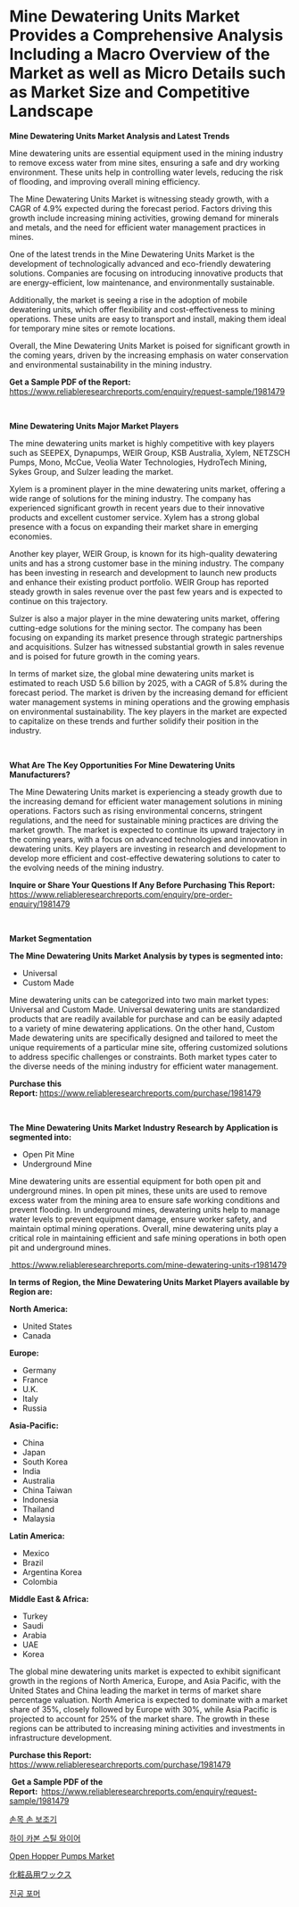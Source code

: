 <p><h1>Mine Dewatering Units Market Provides a Comprehensive Analysis Including a Macro Overview of the Market as well as Micro Details such as Market Size and Competitive Landscape</h1></p><p><strong>Mine Dewatering Units Market Analysis and Latest Trends</strong></p>
<p><p>Mine dewatering units are essential equipment used in the mining industry to remove excess water from mine sites, ensuring a safe and dry working environment. These units help in controlling water levels, reducing the risk of flooding, and improving overall mining efficiency.</p><p>The Mine Dewatering Units Market is witnessing steady growth, with a CAGR of 4.9% expected during the forecast period. Factors driving this growth include increasing mining activities, growing demand for minerals and metals, and the need for efficient water management practices in mines.</p><p>One of the latest trends in the Mine Dewatering Units Market is the development of technologically advanced and eco-friendly dewatering solutions. Companies are focusing on introducing innovative products that are energy-efficient, low maintenance, and environmentally sustainable.</p><p>Additionally, the market is seeing a rise in the adoption of mobile dewatering units, which offer flexibility and cost-effectiveness to mining operations. These units are easy to transport and install, making them ideal for temporary mine sites or remote locations.</p><p>Overall, the Mine Dewatering Units Market is poised for significant growth in the coming years, driven by the increasing emphasis on water conservation and environmental sustainability in the mining industry.</p></p>
<p><strong>Get a Sample PDF of the Report:&nbsp;</strong> <a href="https://www.reliableresearchreports.com/enquiry/request-sample/1981479">https://www.reliableresearchreports.com/enquiry/request-sample/1981479</a></p>
<p>&nbsp;</p>
<p><strong>Mine Dewatering Units Major Market Players</strong></p>
<p><p>The mine dewatering units market is highly competitive with key players such as SEEPEX, Dynapumps, WEIR Group, KSB Australia, Xylem, NETZSCH Pumps, Mono, McCue, Veolia Water Technologies, HydroTech Mining, Sykes Group, and Sulzer leading the market.</p><p>Xylem is a prominent player in the mine dewatering units market, offering a wide range of solutions for the mining industry. The company has experienced significant growth in recent years due to their innovative products and excellent customer service. Xylem has a strong global presence with a focus on expanding their market share in emerging economies.</p><p>Another key player, WEIR Group, is known for its high-quality dewatering units and has a strong customer base in the mining industry. The company has been investing in research and development to launch new products and enhance their existing product portfolio. WEIR Group has reported steady growth in sales revenue over the past few years and is expected to continue on this trajectory.</p><p>Sulzer is also a major player in the mine dewatering units market, offering cutting-edge solutions for the mining sector. The company has been focusing on expanding its market presence through strategic partnerships and acquisitions. Sulzer has witnessed substantial growth in sales revenue and is poised for future growth in the coming years.</p><p>In terms of market size, the global mine dewatering units market is estimated to reach USD 5.6 billion by 2025, with a CAGR of 5.8% during the forecast period. The market is driven by the increasing demand for efficient water management systems in mining operations and the growing emphasis on environmental sustainability. The key players in the market are expected to capitalize on these trends and further solidify their position in the industry.</p></p>
<p>&nbsp;</p>
<p><strong>What Are The Key Opportunities For Mine Dewatering Units Manufacturers?</strong></p>
<p><p>The Mine Dewatering Units market is experiencing a steady growth due to the increasing demand for efficient water management solutions in mining operations. Factors such as rising environmental concerns, stringent regulations, and the need for sustainable mining practices are driving the market growth. The market is expected to continue its upward trajectory in the coming years, with a focus on advanced technologies and innovation in dewatering units. Key players are investing in research and development to develop more efficient and cost-effective dewatering solutions to cater to the evolving needs of the mining industry.</p></p>
<p><strong>Inquire or Share Your Questions If Any Before Purchasing This Report:</strong> <a href="https://www.reliableresearchreports.com/enquiry/pre-order-enquiry/1981479">https://www.reliableresearchreports.com/enquiry/pre-order-enquiry/1981479</a></p>
<p>&nbsp;</p>
<p><strong>Market Segmentation</strong></p>
<p><strong>The Mine Dewatering Units Market Analysis by types is segmented into:</strong></p>
<p><ul><li>Universal</li><li>Custom Made</li></ul></p>
<p><p>Mine dewatering units can be categorized into two main market types: Universal and Custom Made. Universal dewatering units are standardized products that are readily available for purchase and can be easily adapted to a variety of mine dewatering applications. On the other hand, Custom Made dewatering units are specifically designed and tailored to meet the unique requirements of a particular mine site, offering customized solutions to address specific challenges or constraints. Both market types cater to the diverse needs of the mining industry for efficient water management.</p></p>
<p><strong>Purchase this Report:&nbsp;</strong><a href="https://www.reliableresearchreports.com/purchase/1981479">https://www.reliableresearchreports.com/purchase/1981479</a></p>
<p>&nbsp;</p>
<p><strong>The Mine Dewatering Units Market Industry Research by Application is segmented into:</strong></p>
<p><ul><li>Open Pit Mine</li><li>Underground Mine</li></ul></p>
<p><p>Mine dewatering units are essential equipment for both open pit and underground mines. In open pit mines, these units are used to remove excess water from the mining area to ensure safe working conditions and prevent flooding. In underground mines, dewatering units help to manage water levels to prevent equipment damage, ensure worker safety, and maintain optimal mining operations. Overall, mine dewatering units play a critical role in maintaining efficient and safe mining operations in both open pit and underground mines.</p></p>
<p><a href="https://www.reliableresearchreports.com/mine-dewatering-units-r1981479">&nbsp;https://www.reliableresearchreports.com/mine-dewatering-units-r1981479</a></p>
<p><strong>In terms of Region, the Mine Dewatering Units Market Players available by Region are:</strong></p>
<p>
    <p> <strong> North America: </strong>
        <ul>
            <li>United States</li>
            <li>Canada</li>
        </ul>
        </p> 
    <p> <strong> Europe: </strong>
        <ul>
            <li>Germany</li>
            <li>France</li>
            <li>U.K.</li>
            <li>Italy</li>
            <li>Russia</li>
        </ul>
        </p> 
    <p> <strong> Asia-Pacific: </strong>
        <ul>
            <li>China</li>
            <li>Japan</li>
            <li>South Korea</li>
            <li>India</li>
            <li>Australia</li>
            <li>China Taiwan</li>
            <li>Indonesia</li>
            <li>Thailand</li>
            <li>Malaysia</li>
        </ul>
        </p> 
    <p> <strong> Latin America: </strong>
        <ul>
            <li>Mexico</li>
            <li>Brazil</li>
            <li>Argentina Korea</li>
            <li>Colombia</li>
        </ul>
        </p> 
    <p> <strong> Middle East & Africa: </strong>
        <ul>
            <li>Turkey</li>
            <li>Saudi</li>
            <li>Arabia</li>
            <li>UAE</li>
            <li>Korea</li>
        </ul>
    </p>
    </p>
<p><p>The global mine dewatering units market is expected to exhibit significant growth in the regions of North America, Europe, and Asia Pacific, with the United States and China leading the market in terms of market share percentage valuation. North America is expected to dominate with a market share of 35%, closely followed by Europe with 30%, while Asia Pacific is projected to account for 25% of the market share. The growth in these regions can be attributed to increasing mining activities and investments in infrastructure development.</p></p>
<p><strong>Purchase this Report: </strong><a href="https://www.reliableresearchreports.com/purchase/1981479">https://www.reliableresearchreports.com/purchase/1981479</a></p>
<p>&nbsp;<strong>Get a Sample PDF of the Report:&nbsp;&nbsp;</strong><a href="https://www.reliableresearchreports.com/enquiry/request-sample/1981479">https://www.reliableresearchreports.com/enquiry/request-sample/1981479</a></p>
<p><strong></strong></p>
<p><p><a href="https://medium.com/@bruceabernathy2022/%EC%86%90%EB%AA%A9-%EC%86%90-%EB%B0%A9%EC%A6%9D-%EC%8B%9C%EC%9E%A5-%EC%8B%9C%EC%9E%A5-%EC%A0%90%EC%9C%A0%EC%9C%A8-%EC%8B%9C%EC%9E%A5-%EB%8F%99%ED%96%A5-%EB%B0%8F-%EB%AF%B8%EB%9E%98-%EC%84%B1%EC%9E%A5-%ED%83%90%EC%83%89-aaf79f6a250b">손목 손 보조기</a></p><p><a href="https://github.com/lzrvbyqzftro57/Market-Research-Report-List-2/blob/main/709514541548.md">하이 카본 스틸 와이어</a></p><p><a href="https://github.com/RoccoManning/Market-Research-Report-List-4/blob/main/open-hopper-pumps-market.md">Open Hopper Pumps Market</a></p><p><a href="https://medium.com/@alexandramiranda455/%E5%8C%96%E7%B2%A7%E5%93%81%E7%94%A8%E3%81%AE%E3%83%AF%E3%83%83%E3%82%AF%E3%82%B9%E5%B8%82%E5%A0%B4-%E7%A8%AE%E9%A1%9E-%E3%82%A2%E3%83%97%E3%83%AA%E3%82%B1%E3%83%BC%E3%82%B7%E3%83%A7%E3%83%B3-%E5%9C%B0%E7%90%86%E3%81%AB%E3%82%88%E3%82%8B%E7%B7%8F%E5%90%88%E7%9A%84%E8%A9%95%E4%BE%A1-764f0e970a3d">化粧品用ワックス</a></p><p><a href="https://medium.com/@matthiasdkins856/%EC%A7%84%EA%B3%B5-%ED%98%95%EC%84%B1%EA%B8%B0-%EC%8B%9C%EC%9E%A5-%EC%A0%84%EB%A7%9D-%EC%82%B0%EC%97%85-%EA%B0%9C%EC%9A%94-%EB%B0%8F-%EC%98%88%EC%B8%A1-2024%EB%85%84%EB%B6%80%ED%84%B0-2031%EB%85%84%EA%B9%8C%EC%A7%80-260d4557552c">진공 포머</a></p></p>